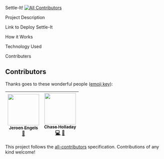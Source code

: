 Settle-It!
[![All Contributors](https://img.shields.io/badge/all_contributors-2-orange.svg?style=flat-square)](#contributors)

Project Description


Link to Deploy Settle-It


How it Works


Technology Used


Contributers

<!-- https://www.npmjs.com/package/all-contributors-cli -->
## Contributors

Thanks goes to these wonderful people ([emoji key](https://github.com/kentcdodds/all-contributors#emoji-key)):

<!-- ALL-CONTRIBUTORS-LIST:START - Do not remove or modify this section -->
<!-- prettier-ignore -->
| [<img src="https://avatars1.githubusercontent.com/u/3869412?v=4" width="100px;"/><br /><sub><b>Jeroen Engels</b></sub>](https://github.com/jfmengels)<br />[📖](https://github.com/mnelson13/Settle-It/commits?author=jfmengels "Documentation") | [<img src="https://avatars2.githubusercontent.com/u/39205866?v=4" width="100px;"/><br /><sub><b>Chase Holladay</b></sub>](https://www.linkedin.com/in/chaseholladay/)<br />[💻](https://github.com/mnelson13/Settle-It/commits?author=chaseholladay "Code") [📖](https://github.com/mnelson13/Settle-It/commits?author=chaseholladay "Documentation") |
| :---: | :---: |
<!-- ALL-CONTRIBUTORS-LIST:END -->

This project follows the [all-contributors](https://github.com/kentcdodds/all-contributors) specification. Contributions of any kind welcome!